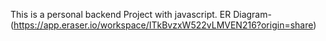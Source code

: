 This is a personal backend Project with javascript.
ER Diagram-  (https://app.eraser.io/workspace/ITkBvzxW522vLMVEN216?origin=share)